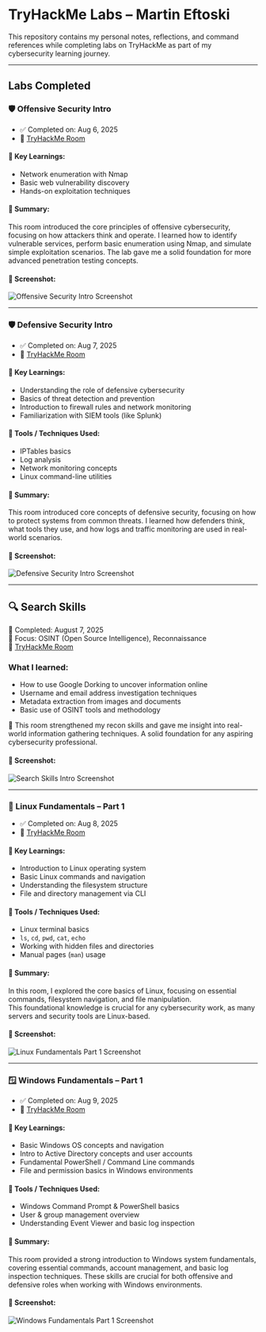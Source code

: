 # TryHackMe Labs – Martin Eftoski

This repository contains my personal notes, reflections, and command references while completing labs on TryHackMe as part of my cybersecurity learning journey.

---

## Labs Completed

### 🛡️ Offensive Security Intro
- ✅ Completed on: Aug 6, 2025  
- 🔗 [TryHackMe Room](https://tryhackme.com/room/offensivesecurityintro)

#### 🧠 Key Learnings:
- Network enumeration with Nmap  
- Basic web vulnerability discovery  
- Hands-on exploitation techniques

#### 📝 Summary:
This room introduced the core principles of offensive cybersecurity, focusing on how attackers think and operate.
I learned how to identify vulnerable services, perform basic enumeration using Nmap, and simulate simple exploitation scenarios.
The lab gave me a solid foundation for more advanced penetration testing concepts.

#### 📸 Screenshot:
![Offensive Security Intro Screenshot](offensive.png)

---

### 🛡️ Defensive Security Intro
- ✅ Completed on: Aug 7, 2025  
- 🔗 [TryHackMe Room](https://tryhackme.com/room/defensivesecurityintro)

#### 🧠 Key Learnings:
- Understanding the role of defensive cybersecurity  
- Basics of threat detection and prevention  
- Introduction to firewall rules and network monitoring  
- Familiarization with SIEM tools (like Splunk)

#### 🔧 Tools / Techniques Used:
- IPTables basics  
- Log analysis  
- Network monitoring concepts  
- Linux command-line utilities

#### 📝 Summary:
This room introduced core concepts of defensive security, focusing on how to protect systems from common threats.
I learned how defenders think, what tools they use, and how logs and traffic monitoring are used in real-world scenarios.

#### 📸 Screenshot:
![Defensive Security Intro Screenshot](defensive.png)

---

## 🔍 Search Skills

📅 Completed: August 7, 2025  
🧠 Focus: OSINT (Open Source Intelligence), Reconnaissance  
🔗 [TryHackMe Room](https://tryhackme.com/room/searchskills)  

### What I learned:
- How to use Google Dorking to uncover information online
- Username and email address investigation techniques
- Metadata extraction from images and documents
- Basic use of OSINT tools and methodology

📌 This room strengthened my recon skills and gave me insight into real-world information gathering techniques.
A solid foundation for any aspiring cybersecurity professional.

#### 📸 Screenshot:
![Search Skills Intro Screenshot](Search-skills.png)

---

### 🐧 Linux Fundamentals – Part 1  
- ✅ Completed on: Aug 8, 2025  
- 🔗 [TryHackMe Room](https://tryhackme.com/room/linuxfundamentalspart1)

#### 🧠 Key Learnings:
- Introduction to Linux operating system  
- Basic Linux commands and navigation  
- Understanding the filesystem structure  
- File and directory management via CLI

#### 🔧 Tools / Techniques Used:
- Linux terminal basics  
- `ls`, `cd`, `pwd`, `cat`, `echo`  
- Working with hidden files and directories  
- Manual pages (`man`) usage

#### 📝 Summary:
In this room, I explored the core basics of Linux, focusing on essential commands, filesystem navigation, and file manipulation.  
This foundational knowledge is crucial for any cybersecurity work, as many servers and security tools are Linux-based.

#### 📸 Screenshot:
![Linux Fundamentals Part 1 Screenshot](linux1.png)

---

### 🪟 Windows Fundamentals – Part 1
- ✅ Completed on: Aug 9, 2025  
- 🔗 [TryHackMe Room](https://tryhackme.com/room/windowsfundamentals1xbx)

#### 🧠 Key Learnings:
- Basic Windows OS concepts and navigation  
- Intro to Active Directory concepts and user accounts  
- Fundamental PowerShell / Command Line commands  
- File and permission basics in Windows environments

#### 🔧 Tools / Techniques Used:
- Windows Command Prompt & PowerShell basics  
- User & group management overview  
- Understanding Event Viewer and basic log inspection

#### 📝 Summary:
This room provided a strong introduction to Windows system fundamentals, covering essential commands, account management, and basic log inspection techniques. These skills are crucial for both offensive and defensive roles when working with Windows environments.

#### 📸 Screenshot:
![Windows Fundamentals Part 1 Screenshot](wf1.png)
